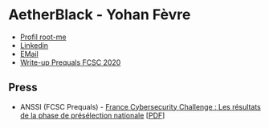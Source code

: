 <link rel="stylesheet" href="https://aetherblack.github.io/css/main.css" />

# AetherBlack - Yohan Fèvre

<ul>
  <li><a href="https://www.root-me.org/Black-Aether">Profil root-me</a></li>
  <li><a href="https://www.linkedin.com/in/yohan-f%C3%A8vre-83104b177/">Linkedin</a></li>
  <li><a href="mailto:yohan.fevre@protonmail.com">EMail</a></li>
  <li><a href="https://github.com/AetherBlack/FCSC/">Write-up Prequals FCSC 2020</a></li>
</ul>
<script src="https://tryhackme.com/badge/10171"></script>

## Press

<ul>
  <li>ANSSI (FCSC Prequals) - <a href="https://www.ssi.gouv.fr/actualite/france-cybersecurity-challenge-les-resultats-de-la-phase-de-preselection-nationale/">France Cybersecurity Challenge : Les résultats de la phase de présélection nationale</a> [<a href="https://aetherblack.github.io/pdf/FCSC_Prequals_2020.pdf">PDF</a>]</li>
</ul>
